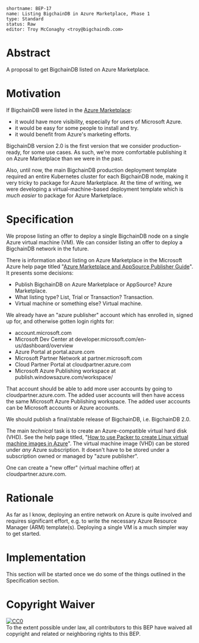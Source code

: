 ```
shortname: BEP-17
name: Listing BigchainDB in Azure Marketplace, Phase 1
type: Standard
status: Raw
editor: Troy McConaghy <troy@bigchaindb.com>
```

# Abstract

A proposal to get BigchainDB listed on Azure Marketplace.

# Motivation

If BigchainDB were listed in the [Azure Marketplace](https://azuremarketplace.microsoft.com/en-us/marketplace/):

- it would have more visibility, especially for users of Microsoft Azure.
- it would be easy for some people to install and try.
- it would benefit from Azure's marketing efforts.

BigchainDB version 2.0 is the first version that we consider production-ready, for some use cases. As such, we're more comfortable publishing it on Azure Marketplace than we were in the past.

Also, until now, the main BigchainDB production deployment template required an entire Kubernetes cluster for each BigchainDB node, making it very tricky to package for Azure Marketplace. At the time of writing, we were developing a virtual-machine-based deployment template which is _much easier_ to package for Azure Marketplace.

# Specification

We propose listing an offer to deploy a single BigchainDB node on a single Azure virtual machine (VM). We can consider listing an offer to deploy a BigchainDB network in the future.

There is information about listing on Azure Marketplace in the Microsoft Azure help page titled "[Azure Marketplace and AppSource Publisher Guide](https://docs.microsoft.com/en-us/azure/marketplace/marketplace-publishers-guide)". It presents some decisions:

- Publish BigchainDB on Azure Marketplace or AppSource? Azure Marketplace.
- What listing type? List, Trial or Transaction? Transaction.
- Virtual machine or something else? Virtual machine.

We already have an "azure publisher" account which has enrolled in, signed up for, and otherwise gotten login rights for:

* account.microsoft.com
* Microsoft Dev Center at developer.microsoft.com/en-us/dashboard/overview
* Azure Portal at portal.azure.com
* Microsoft Partner Network at partner.microsoft.com
* Cloud Partner Portal at cloudpartner.azure.com
* Microsoft Azure Publishing workspace at publish.windowsazure.com/workspace/

That account should be able to add more user accounts by going to cloudpartner.azure.com. The added user accounts will then have access the same Microsoft Azure Publishing workspace. The added user accounts can be Microsoft accounts or Azure accounts.

We should publish a final/stable release of BigchainDB, i.e. BigchainDB 2.0.

The main _technical_ task is to create an Azure-compatible virtual hard disk (VHD).
See the help page titled, "[How to use Packer to create Linux virtual machine images in Azure](https://docs.microsoft.com/en-us/azure/virtual-machines/linux/build-image-with-packer)".
The virtual machine image (VHD) can be stored under _any_ Azure subscription. It doesn't have to be stored under a subscription owned or managed by "azure publisher".

One can create a "new offer" (virtual machine offer) at cloudpartner.azure.com.

# Rationale

As far as I know, deploying an entire network on Azure is quite involved and requires significant effort, e.g. to write the necessary Azure Resource Manager (ARM) template(s). Deploying a single VM is a much simpler way to get started.

# Implementation

This section will be started once we do some of the things outlined in the Specification section.

# Copyright Waiver

<p xmlns:dct="http://purl.org/dc/terms/">
  <a rel="license"
     href="http://creativecommons.org/publicdomain/zero/1.0/">
    <img src="http://i.creativecommons.org/p/zero/1.0/88x31.png" style="border-style: none;" alt="CC0" />
  </a>
  <br />
  To the extent possible under law, all contributors to this BEP
  have waived all copyright and related or neighboring rights to this BEP.
</p>
